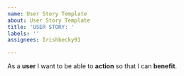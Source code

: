 ```yaml
---
name: User Story Template
about: User Story Template
title: 'USER STORY: '
labels: ''
assignees: Irishbecky91

---
```


As a **user** I want to be able to **action** so that I can **benefit**.
